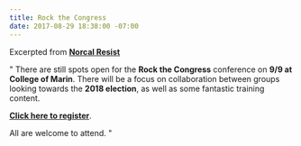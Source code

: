 ```yaml
---
title: Rock the Congress
date: 2017-08-29 18:38:00 -07:00
---
```


Excerpted from [**Norcal Resist**](https://www.facebook.com/NorCalResist/) 

"  There are still spots open for the **Rock the Congress** conference on **9/9 at College of Marin**. There will be a focus on collaboration between groups looking towards the **2018 election**, as well as some fantastic training content.

[**Click here to register**](https://www.eventbrite.com/e/rock-the-congress-uniting-progressives-to-win-in-2018-tickets-36649027227).

All are welcome to attend.  "


